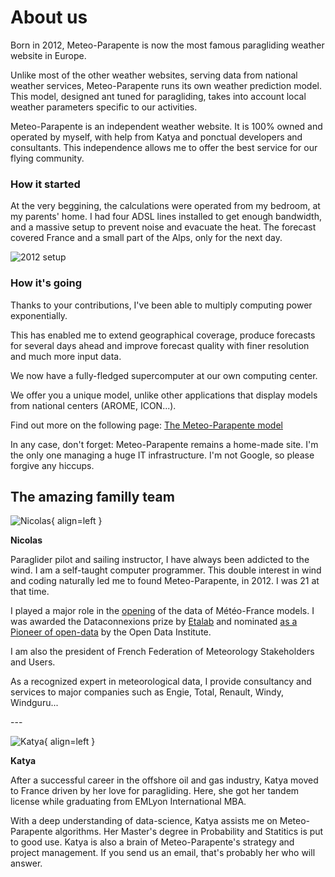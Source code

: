 # About us

Born in 2012, Meteo-Parapente is now the most famous paragliding weather website in Europe.

Unlike most of the other weather websites, serving data from national weather services, Meteo-Parapente runs its own weather prediction model. This model, designed ant tuned for paragliding, takes into account local weather parameters specific to our activities.

Meteo-Parapente is an independent weather website.
It is 100% owned and operated by myself, with help from Katya and ponctual developers and consultants. This independence allows me to offer the best service for our flying community.

### How it started

At the very beggining, the calculations were operated from my bedroom, at my parents' home.
I had four ADSL lines installed to get enough bandwidth, and a massive setup to prevent noise and evacuate the heat. The forecast covered France and a small part of the Alps, only for the next day.

![2012 setup](/img/calculator-2012.jpg)

### How it's going

Thanks to your contributions, I've been able to multiply computing power exponentially.

This has enabled me to extend geographical coverage, produce forecasts for several days ahead and improve forecast quality with finer resolution and much more input data.

We now have a fully-fledged supercomputer at our own computing center.

We offer you a unique model, unlike other applications that display models from national centers (AROME, ICON...).

Find out more on the following page: [The Meteo-Parapente model](help/model.md)

In any case, don't forget: Meteo-Parapente remains a home-made site. I'm the only one managing a huge IT infrastructure. I'm not Google, so please forgive any hiccups.

## The amazing familly team

![Nicolas](/img/nicolas.jpg){ align=left }

**Nicolas**

Paraglider pilot and sailing instructor, I have always been addicted to the wind. I am a self-taught computer programmer. This double interest in wind and coding naturally led me to found Meteo-Parapente, in 2012. I was 21 at that time.

I played a major role in the [opening](https://blog.bacpluszero.com/2014/06/comment-jai-failli-faire-doubler-le.html) of the data of Météo-France models. I was awarded the Dataconnexions prize by [Etalab](https://www.etalab.gouv.fr/qui-sommes-nous) and nominated [as a Pioneer of open-data](https://web.archive.org/web/20141107181214/http://summit.theodi.org/awards/) by the Open Data Institute.

I am also the president of French Federation of Meteorology Stakeholders and Users.

As a recognized expert in meteorological data, I provide consultancy and services to major companies such as Engie, Total, Renault, Windy, Windguru...

<div style="clear: both"></div>
---

![Katya](/img/katya.jpg){ align=left }

**Katya**

After a successful career in the offshore oil and gas industry, Katya moved to France driven by her love for paragliding. Here, she got her tandem license while graduating from EMLyon International MBA.

With a deep understanding of data-science, Katya assists me on Meteo-Parapente algorithms. Her Master's degree in Probability and Statitics is put to good use. Katya is also a brain of Meteo-Parapente's strategy and project management. If you send us an email, that's probably her who will answer.

<div style="clear: both"></div>